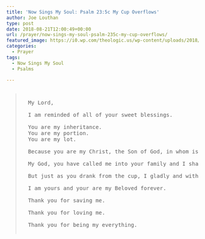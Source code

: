 ```yaml
---
title: 'Now Sings My Soul: Psalm 23:5c My Cup Overflows'
author: Joe Louthan
type: post
date: 2018-08-21T12:00:49+00:00
url: /prayer/now-sings-my-soul-psalm-235c-my-cup-overflows/
featured_image: https://i0.wp.com/theologic.us/wp-content/uploads/2018/08/dutch-tulip-field-purple-tulips-symbolize-nobility-strength-passion-and-love-full-screen_nkacklnd__F0000.png?resize=825%2C510
categories:
  - Prayer
tags:
  - Now Sings My Soul
  - Psalms

---
```

<pre><blockquote>
  My Lord,
  
  I am reminded of all of your sweet blessings. 
  
  You are my inheritance.
  You are my portion.
  You are my lot.
  
  Because you are my Christ, the Son of God, in whom is my All-of-all.
  
  My God, you have called me into your family and I share my inheritance.
  
  But just as you drank from the cup, I gladly and with great joy drink from the cup.
  
  I am yours and your are my Beloved forever.
  
  Thank you for saving me.
  
  Thank you for loving me.
  
  Thank you for being my everything.
  
</blockquote></pre>